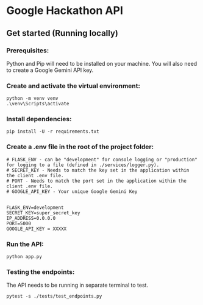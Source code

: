 # Google Hackathon API

## Get started (Running locally)

### Prerequisites:

Python and Pip will need to be installed on your machine. You will also need to create a Google Gemini API key.

### Create and activate the virtual environment:

```
python -m venv venv
.\venv\Scripts\activate
```

### Install dependencies:

```
pip install -U -r requirements.txt
```

### Create a .env file in the root of the project folder:

```
# FLASK_ENV - can be "development" for console logging or "production" for logging to a file (defined in ./services/logger.py).
# SECRET_KEY - Needs to match the key set in the application within the client .env file.
# PORT - Needs to match the port set in the application within the client .env file.
# GOOGLE_API_KEY - Your unique Google Gemini Key


FLASK_ENV=development 
SECRET_KEY=super_secret_key
IP_ADDRESS=0.0.0.0 
PORT=5000
GOOGLE_API_KEY = XXXXX
```

### Run the API:

```
python app.py
```

### Testing the endpoints:

The API needs to be running in separate terminal to test.

```
pytest -s ./tests/test_endpoints.py
```